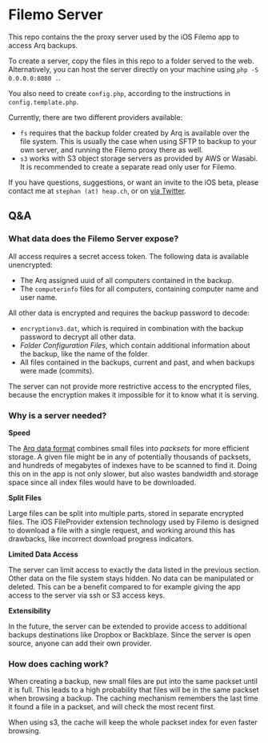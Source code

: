 # Filemo Server

This repo contains the the proxy server used by the iOS Filemo app to access Arq backups.

To create a server, copy the files in this repo to a folder served to the web. Alternatively, you can host the server directly on your machine using `php -S 0.0.0.0:8080 .`.

You also need to create `config.php`, according to the instructions in `config.template.php`.

Currently, there are two different providers available:

* `fs` requires that the backup folder created by Arq is available over the file system. This is usually the case when using SFTP to backup to your own server, and running the Filemo proxy there as well.
* `s3` works with S3 object storage servers as provided by AWS or Wasabi. It is recommended to create a separate read only user for Filemo.

If you have questions, suggestions, or want an invite to the iOS beta, please contact me at `stephan (at) heap.ch`, or on [via Twitter](https://twitter.com/stepmuel).

## Q&A

### What data does the Filemo Server expose?

All access requires a secret access token. The following data is available unencrypted:

* The Arq assigned uuid of all computers contained in the backup.
* The `computerinfo` files for all computers, containing computer name and user name.

All other data is encrypted and requires the backup password to decode:

* `encryptionv3.dat`, which is required in combination with the backup password to decrypt all other data.
* *Folder Configuration Files*, which contain additional information about the backup, like the name of the folder.
* All files contained in the backups, current and past, and when backups were made (commits).

The server can not provide more restrictive access to the encrypted files, because the encryption makes it impossible for it to know what it is serving.

### Why is a server needed?

**Speed**

The [Arq data format](https://www.arqbackup.com/arq_data_format.txt) combines small files into *packsets* for more efficient storage. A given file might be in any of potentially thousands of packsets, and hundreds of megabytes of indexes have to be scanned to find it. Doing this on in the app is not only slower, but also wastes bandwidth and storage space since all index files would have to be downloaded.

**Split Files**

Large files can be split into multiple parts, stored in separate encrypted files. The iOS FileProvider extension technology used by Filemo is designed to download a file with a single request, and working around this has drawbacks, like incorrect download progress indicators.

**Limited Data Access**

The server can limit access to exactly the data listed in the previous section. Other data on the file system stays hidden. No data can be manipulated or deleted. This can be a benefit compared to for example giving the app access to the server via ssh or S3 access keys.

**Extensibility**

In the future, the server can be extended to provide access to additional backups destinations like Dropbox or Backblaze. Since the server is open source, anyone can add their own provider.

### How does caching work?

When creating a backup, new small files are put into the same packset until it is full. This leads to a high probability that files will be in the same packset when browsing a backup. The caching mechanism remembers the last time it found a file in a packset, and will check the most recent first.

When using s3, the cache will keep the whole packset index for even faster browsing.
